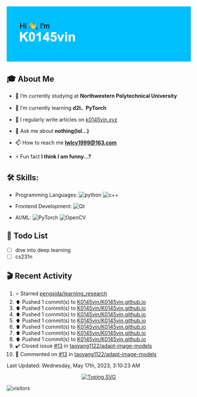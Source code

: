 ![](https://github.com/K0145vin/K0145vin/blob/main/header.png)

## :mortar_board: About Me

- 🔭 I’m currently studying at **Northwestern Polytechnical University**

- 🌱 I’m currently learning **d2l、PyTorch**

- 📝 I regularly write articles on [k0145vin.xyz](k0145vin.xyz)

- 💬 Ask me about **nothing(lol...)**

- 📫 How to reach me **lwlcy1999@163.com**

- ⚡ Fun fact **I think I am funny...?**

<h2 align="left"> 🛠 Skills:</h3>

- Programming Languages: ![python](https://img.shields.io/badge/-Python-333333?style=flat&logo=python&logoColor=3776AB) ![c++](https://img.shields.io/badge/-C++-333333?style=flat&logo=cplusplus&logoColor=00599C)
 
- Frontend Development: ![Qt](https://img.shields.io/badge/-Qt-333333?style=flat&logo=qt&logoColor=41CD52)

- AI/ML: ![PyTorch](https://img.shields.io/badge/-PyTorch-333333?style=flat&logo=pytorch&logoColor=EE4C2C) ![OpenCV](https://img.shields.io/badge/-OpenCV-333333?style=flat&logo=opencv&logoColor=5C3EE8)

## :calendar: Todo List

- [ ] dive into deep learning
- [ ] cs231n

## :clapper: Recent Activity

<!--RECENT_ACTIVITY:start-->
1. ⭐ Starred [pengsida/learning_research](https://github.com/pengsida/learning_research)
2. ⬆️ Pushed 1 commit(s) to [K0145vin/K0145vin.github.io](https://github.com/K0145vin/K0145vin.github.io)
3. ⬆️ Pushed 1 commit(s) to [K0145vin/K0145vin.github.io](https://github.com/K0145vin/K0145vin.github.io)
4. ⬆️ Pushed 1 commit(s) to [K0145vin/K0145vin.github.io](https://github.com/K0145vin/K0145vin.github.io)
5. ⬆️ Pushed 1 commit(s) to [K0145vin/K0145vin.github.io](https://github.com/K0145vin/K0145vin.github.io)
6. ⬆️ Pushed 1 commit(s) to [K0145vin/K0145vin.github.io](https://github.com/K0145vin/K0145vin.github.io)
7. ⬆️ Pushed 1 commit(s) to [K0145vin/K0145vin.github.io](https://github.com/K0145vin/K0145vin.github.io)
8. ⬆️ Pushed 1 commit(s) to [K0145vin/K0145vin.github.io](https://github.com/K0145vin/K0145vin.github.io)
9. ✔️ Closed issue [#13](https://github.com/taoyang1122/adapt-image-models/issues/13) in [taoyang1122/adapt-image-models](https://github.com/taoyang1122/adapt-image-models)
10. 💬 Commented on [#13](https://github.com/taoyang1122/adapt-image-models/issues/13#issuecomment-1499887404) in [taoyang1122/adapt-image-models](https://github.com/taoyang1122/adapt-image-models)
<!--RECENT_ACTIVITY:end-->

<!--RECENT_ACTIVITY:last_update-->
Last Updated: Wednesday, May 17th, 2023, 3:10:23 AM
<!--RECENT_ACTIVITY:last_update_end-->

<div align="center"><a href="https://git.io/typing-svg"><img src="https://readme-typing-svg.demolab.com?font=Courier+Prime&pause=1000&center=true&vCenter=true&width=270&lines=Think+twice%2C+code+once" alt="Typing SVG" /></a></div>

![visitors](https://visitor-badge.glitch.me/badge?page_id=K0145vin.K0145vin&left_color=black&right_color=blue)


<!--
**K0145vin/K0145vin** is a ✨ _special_ ✨ repository because its `README.md` (this file) appears on your GitHub profile.

Here are some ideas to get you started:

- 🔭 I’m currently working on ...
- 🌱 I’m currently learning ...
- 👯 I’m looking to collaborate on ...
- 🤔 I’m looking for help with ...
- 💬 Ask me about ...
- 📫 How to reach me: ...
- 😄 Pronouns: ...
- ⚡ Fun fact: ...
-->


